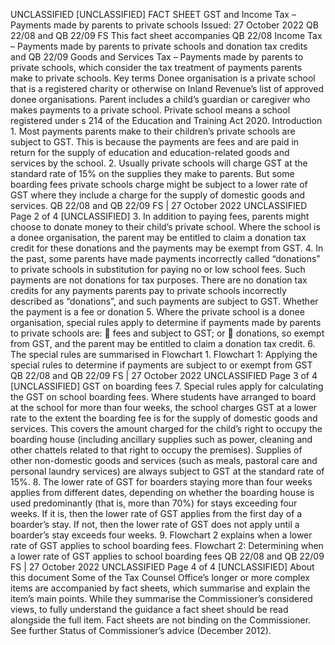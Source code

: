 UNCLASSIFIED \[UNCLASSIFIED\] FACT SHEET GST and Income Tax – Payments made by parents to private schools Issued: 27 October 2022 QB 22/08 and QB 22/09 FS This fact sheet accompanies QB 22/08 Income Tax – Payments made by parents to private schools and donation tax credits and QB 22/09 Goods and Services Tax – Payments made by parents to private schools, which consider the tax treatment of payments parents make to private schools. Key terms Donee organisation is a private school that is a registered charity or otherwise on Inland Revenue’s list of approved donee organisations. Parent includes a child’s guardian or caregiver who makes payments to a private school. Private school means a school registered under s 214 of the Education and Training Act 2020. Introduction 1. Most payments parents make to their children’s private schools are subject to GST. This is because the payments are fees and are paid in return for the supply of education and education-related goods and services by the school. 2. Usually private schools will charge GST at the standard rate of 15% on the supplies they make to parents. But some boarding fees private schools charge might be subject to a lower rate of GST where they include a charge for the supply of domestic goods and services. QB 22/08 and QB 22/09 FS | 27 October 2022 UNCLASSIFIED Page 2 of 4 \[UNCLASSIFIED\] 3. In addition to paying fees, parents might choose to donate money to their child’s private school. Where the school is a donee organisation, the parent may be entitled to claim a donation tax credit for these donations and the payments may be exempt from GST. 4. In the past, some parents have made payments incorrectly called “donations” to private schools in substitution for paying no or low school fees. Such payments are not donations for tax purposes. There are no donation tax credits for any payments parents pay to private schools incorrectly described as “donations”, and such payments are subject to GST. Whether the payment is a fee or donation 5. Where the private school is a donee organisation, special rules apply to determine if payments made by parents to private schools are:  fees and subject to GST; or  donations, so exempt from GST, and the parent may be entitled to claim a donation tax credit. 6. The special rules are summarised in Flowchart 1. Flowchart 1: Applying the special rules to determine if payments are subject to or exempt from GST QB 22/08 and QB 22/09 FS | 27 October 2022 UNCLASSIFIED Page 3 of 4 \[UNCLASSIFIED\] GST on boarding fees 7. Special rules apply for calculating the GST on school boarding fees. Where students have arranged to board at the school for more than four weeks, the school charges GST at a lower rate to the extent the boarding fee is for the supply of domestic goods and services. This covers the amount charged for the child’s right to occupy the boarding house (including ancillary supplies such as power, cleaning and other chattels related to that right to occupy the premises). Supplies of other non-domestic goods and services (such as meals, pastoral care and personal laundry services) are always subject to GST at the standard rate of 15%. 8. The lower rate of GST for boarders staying more than four weeks applies from different dates, depending on whether the boarding house is used predominantly (that is, more than 70%) for stays exceeding four weeks. If it is, then the lower rate of GST applies from the first day of a boarder’s stay. If not, then the lower rate of GST does not apply until a boarder’s stay exceeds four weeks. 9. Flowchart 2 explains when a lower rate of GST applies to school boarding fees. Flowchart 2: Determining when a lower rate of GST applies to school boarding fees QB 22/08 and QB 22/09 FS | 27 October 2022 UNCLASSIFIED Page 4 of 4 \[UNCLASSIFIED\] About this document Some of the Tax Counsel Office’s longer or more complex items are accompanied by fact sheets, which summarise and explain the item’s main points. While they summarise the Commissioner’s considered views, to fully understand the guidance a fact sheet should be read alongside the full item. Fact sheets are not binding on the Commissioner. See further Status of Commissioner’s advice (December 2012).